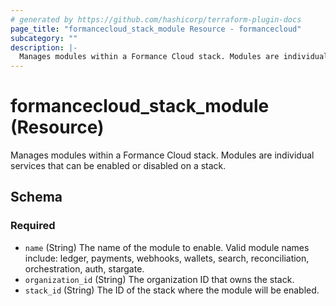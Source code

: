 ```yaml
---
# generated by https://github.com/hashicorp/terraform-plugin-docs
page_title: "formancecloud_stack_module Resource - formancecloud"
subcategory: ""
description: |-
  Manages modules within a Formance Cloud stack. Modules are individual services that can be enabled or disabled on a stack.
---
```


# formancecloud_stack_module (Resource)

Manages modules within a Formance Cloud stack. Modules are individual services that can be enabled or disabled on a stack.



<!-- schema generated by tfplugindocs -->
## Schema

### Required

- `name` (String) The name of the module to enable. Valid module names include: ledger, payments, webhooks, wallets, search, reconciliation, orchestration, auth, stargate.
- `organization_id` (String) The organization ID that owns the stack.
- `stack_id` (String) The ID of the stack where the module will be enabled.
